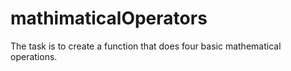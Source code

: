 # mathimaticalOperators
The task is to create a function that does four basic mathematical operations.
